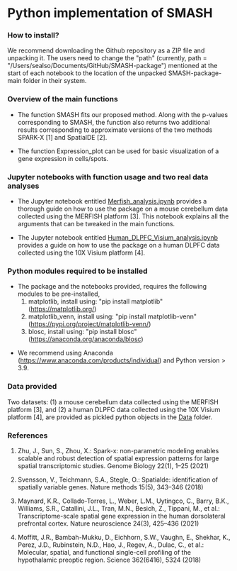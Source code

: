 # Python implementation of SMASH

### How to install?
We recommend downloading the Github repository as a ZIP file and unpacking it. The users need to change the "path" (currently, path = "/Users/sealso/Documents/GitHub/SMASH-package") mentioned at the start of each notebook  to the location of the unpacked SMASH-package-main folder in their system. 


### Overview of the main functions
-  The function SMASH fits our proposed method. Along with the p-values corresponding to SMASH, the function also returns two additional results corresponding to approximate versions of the two methods SPARK-X [1] and SpatialDE [2]. 

-  The function Expression_plot can be used for basic visualization of a gene expression in cells/spots.


### Jupyter notebooks with function usage and two real data analyses
- The Jupyter notebook entitled [Merfish_analysis.ipynb](Merfish_analysis.ipynb) provides a thorough guide on how to use the package on a mouse cerebellum data collected using the MERFISH platform [3]. This notebook explains all the arguments that can be tweaked in the main functions. 

- The Jupyter notebook entitled [Human_DLPFC_Visium_analysis.ipynb](Human_DLPFC_Visium_analysis.ipynb) provides a guide on how to use the package on a human DLPFC data collected using the 10X Visium platform [4]. 


### Python modules required to be installed
- The package and the notebooks provided, requires the following modules to be pre-installed,
  1. matplotlib, install using: "pip install matplotlib"  (https://matplotlib.org/)
  2. matplotlib_venn, install using: "pip install matplotlib-venn"  (https://pypi.org/project/matplotlib-venn/)
  3. blosc, install using: "pip install blosc" (https://anaconda.org/anaconda/blosc)

* We recommend using Anaconda (https://www.anaconda.com/products/individual) and Python version > 3.9. 

### Data provided

Two datasets: (1) a mouse cerebellum data collected using the MERFISH platform [3], and (2)  a human DLPFC data collected using the 10X Visium platform [4], are provided as pickled python objects in the [Data](Data) folder. 

### References

1. Zhu, J., Sun, S., Zhou, X.: Spark-x: non-parametric modeling enables scalable and robust detection of spatial expression patterns for large spatial transcriptomic studies. Genome Biology 22(1), 1–25 (2021)

2. Svensson, V., Teichmann, S.A., Stegle, O.: Spatialde: identification of spatially variable genes. Nature methods 15(5), 343–346 (2018)

3. Maynard, K.R., Collado-Torres, L., Weber, L.M., Uytingco, C., Barry, B.K., Williams, S.R., Catallini, J.L., Tran, M.N., Besich, Z., Tippani, M., et al.: Transcriptome-scale spatial gene expression in the human dorsolateral
prefrontal cortex. Nature neuroscience 24(3), 425–436 (2021)

4. Moffitt, J.R., Bambah-Mukku, D., Eichhorn, S.W., Vaughn, E., Shekhar, K., Perez, J.D., Rubinstein, N.D., Hao, J., Regev, A., Dulac, C., et al.: Molecular, spatial, and functional single-cell profiling of the hypothalamic
preoptic region. Science 362(6416), 5324 (2018)



